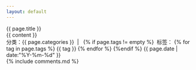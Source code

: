 ```yaml
---
layout: default
---
```

<div class="container">
	<div class="post-title">{{ page.title }}</div>
	<div class="post-content">{{ content }}</div>
	<div class="post-time-line">
		分类：<span class="post-time-line-categories">{{ page.categories }}</span>&nbsp;&nbsp;|&nbsp;&nbsp;
		{% if page.tags != empty %}
		<span class="fa fa-tag"></span>&nbsp;标签：
		{% for tag in page.tags %}
			{{ tag }}
		{% endfor %}
		{%endif %}
		<time datetime="{{ page.date | date:"%Y-%m-%d" }}">{{ page.date | date:"%Y-%m-%d" }}</time>
	</div>
	{% include comments.md %}
</div>